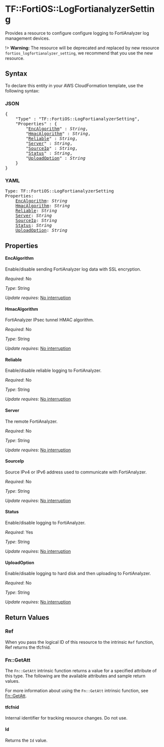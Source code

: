 # TF::FortiOS::LogFortianalyzerSetting

Provides a resource to configure configure logging to FortiAnalyzer log management devices.

!> **Warning:** The resource will be deprecated and replaced by new resource `fortios_logfortianalyzer_setting`, we recommend that you use the new resource.

## Syntax

To declare this entity in your AWS CloudFormation template, use the following syntax:

### JSON

<pre>
{
    "Type" : "TF::FortiOS::LogFortianalyzerSetting",
    "Properties" : {
        "<a href="#encalgorithm" title="EncAlgorithm">EncAlgorithm</a>" : <i>String</i>,
        "<a href="#hmacalgorithm" title="HmacAlgorithm">HmacAlgorithm</a>" : <i>String</i>,
        "<a href="#reliable" title="Reliable">Reliable</a>" : <i>String</i>,
        "<a href="#server" title="Server">Server</a>" : <i>String</i>,
        "<a href="#sourceip" title="SourceIp">SourceIp</a>" : <i>String</i>,
        "<a href="#status" title="Status">Status</a>" : <i>String</i>,
        "<a href="#uploadoption" title="UploadOption">UploadOption</a>" : <i>String</i>
    }
}
</pre>

### YAML

<pre>
Type: TF::FortiOS::LogFortianalyzerSetting
Properties:
    <a href="#encalgorithm" title="EncAlgorithm">EncAlgorithm</a>: <i>String</i>
    <a href="#hmacalgorithm" title="HmacAlgorithm">HmacAlgorithm</a>: <i>String</i>
    <a href="#reliable" title="Reliable">Reliable</a>: <i>String</i>
    <a href="#server" title="Server">Server</a>: <i>String</i>
    <a href="#sourceip" title="SourceIp">SourceIp</a>: <i>String</i>
    <a href="#status" title="Status">Status</a>: <i>String</i>
    <a href="#uploadoption" title="UploadOption">UploadOption</a>: <i>String</i>
</pre>

## Properties

#### EncAlgorithm

Enable/disable sending FortiAnalyzer log data with SSL encryption.

_Required_: No

_Type_: String

_Update requires_: [No interruption](https://docs.aws.amazon.com/AWSCloudFormation/latest/UserGuide/using-cfn-updating-stacks-update-behaviors.html#update-no-interrupt)

#### HmacAlgorithm

FortiAnalyzer IPsec tunnel HMAC algorithm.

_Required_: No

_Type_: String

_Update requires_: [No interruption](https://docs.aws.amazon.com/AWSCloudFormation/latest/UserGuide/using-cfn-updating-stacks-update-behaviors.html#update-no-interrupt)

#### Reliable

Enable/disable reliable logging to FortiAnalyzer.

_Required_: No

_Type_: String

_Update requires_: [No interruption](https://docs.aws.amazon.com/AWSCloudFormation/latest/UserGuide/using-cfn-updating-stacks-update-behaviors.html#update-no-interrupt)

#### Server

The remote FortiAnalyzer.

_Required_: No

_Type_: String

_Update requires_: [No interruption](https://docs.aws.amazon.com/AWSCloudFormation/latest/UserGuide/using-cfn-updating-stacks-update-behaviors.html#update-no-interrupt)

#### SourceIp

Source IPv4 or IPv6 address used to communicate with FortiAnalyzer.

_Required_: No

_Type_: String

_Update requires_: [No interruption](https://docs.aws.amazon.com/AWSCloudFormation/latest/UserGuide/using-cfn-updating-stacks-update-behaviors.html#update-no-interrupt)

#### Status

Enable/disable logging to FortiAnalyzer.

_Required_: Yes

_Type_: String

_Update requires_: [No interruption](https://docs.aws.amazon.com/AWSCloudFormation/latest/UserGuide/using-cfn-updating-stacks-update-behaviors.html#update-no-interrupt)

#### UploadOption

Enable/disable logging to hard disk and then uploading to FortiAnalyzer.

_Required_: No

_Type_: String

_Update requires_: [No interruption](https://docs.aws.amazon.com/AWSCloudFormation/latest/UserGuide/using-cfn-updating-stacks-update-behaviors.html#update-no-interrupt)

## Return Values

### Ref

When you pass the logical ID of this resource to the intrinsic `Ref` function, Ref returns the tfcfnid.

### Fn::GetAtt

The `Fn::GetAtt` intrinsic function returns a value for a specified attribute of this type. The following are the available attributes and sample return values.

For more information about using the `Fn::GetAtt` intrinsic function, see [Fn::GetAtt](https://docs.aws.amazon.com/AWSCloudFormation/latest/UserGuide/intrinsic-function-reference-getatt.html).

#### tfcfnid

Internal identifier for tracking resource changes. Do not use.

#### Id

Returns the <code>Id</code> value.

